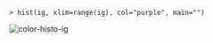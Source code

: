 ```
> hist(ig, xlim=range(ig), col="purple", main="")
```
![color-histo-ig](http://geekresearchlab.net/NASA/datasets/1/color-hist-ig.jpeg)
